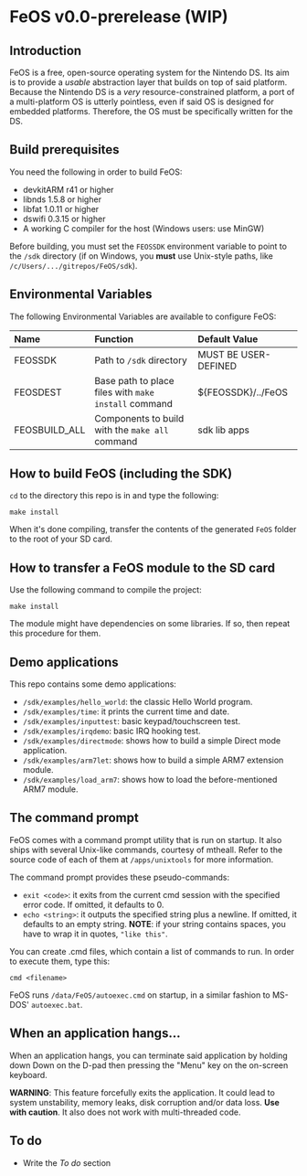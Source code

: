 FeOS v0.0-prerelease (WIP)
==========================

Introduction
------------

FeOS is a free, open-source operating system for the Nintendo DS. Its aim is to provide a *usable* abstraction layer that builds on top of said platform. Because the Nintendo DS is a *very* resource-constrained platform, a port of a multi-platform OS is utterly pointless, even if said OS is designed for embedded platforms. Therefore, the OS must be specifically written for the DS.

Build prerequisites
-------------------

You need the following in order to build FeOS:

- devkitARM r41 or higher
- libnds 1.5.8 or higher
- libfat 1.0.11 or higher
- dswifi 0.3.15 or higher
- A working C compiler for the host (Windows users: use MinGW)

Before building, you must set the `FEOSSDK` environment variable to point to the `/sdk` directory (if on Windows, you **must** use Unix-style paths, like `/c/Users/.../gitrepos/FeOS/sdk`).

Environmental Variables
-----------------------

The following Environmental Variables are available to configure FeOS:

| Name          | Function                                             | Default Value        |
|:--------------|:-----------------------------------------------------|:---------------------|
| FEOSSDK       | Path to `/sdk` directory                             | MUST BE USER-DEFINED |
| FEOSDEST      | Base path to place files with `make install` command | ${FEOSSDK}/../FeOS   |
| FEOSBUILD_ALL | Components to build with the `make all` command      | sdk lib apps         |

How to build FeOS (including the SDK)
-------------------------------------

`cd` to the directory this repo is in and type the following:

    make install

When it's done compiling, transfer the contents of the generated `FeOS` folder to the root of your SD card.

How to transfer a FeOS module to the SD card
--------------------------------------------

Use the following command to compile the project:

    make install

The module might have dependencies on some libraries. If so, then repeat this procedure for them.

Demo applications
-----------------

This repo contains some demo applications:

- `/sdk/examples/hello_world`: the classic Hello World program.
- `/sdk/examples/time`: it prints the current time and date.
- `/sdk/examples/inputtest`: basic keypad/touchscreen test.
- `/sdk/examples/irqdemo`: basic IRQ hooking test.
- `/sdk/examples/directmode`: shows how to build a simple Direct mode application.
- `/sdk/examples/arm7let`: shows how to build a simple ARM7 extension module.
- `/sdk/examples/load_arm7`: shows how to load the before-mentioned ARM7 module.

The command prompt
------------------

FeOS comes with a command prompt utility that is run on startup. It also ships with several Unix-like commands, courtesy of mtheall. Refer to the source code of each of them at `/apps/unixtools` for more information.

The command prompt provides these pseudo-commands:

- `exit <code>`: it exits from the current cmd session with the specified error code. If omitted, it defaults to 0.
- `echo <string>`: it outputs the specified string plus a newline. If omitted, it defaults to an empty string. **NOTE**: if your string contains spaces, you have to wrap it in quotes, `"like this"`.

You can create .cmd files, which contain a list of commands to run. In order to execute them, type this:

    cmd <filename>

FeOS runs `/data/FeOS/autoexec.cmd` on startup, in a similar fashion to MS-DOS' `autoexec.bat`.

When an application hangs...
----------------------------

When an application hangs, you can terminate said application by holding down Down on the D-pad then pressing the "Menu" key on the on-screen keyboard.

**WARNING**: This feature forcefully exits the application. It could lead to system unstability, memory leaks, disk corruption and/or data loss. **Use with caution**. It also does not work with multi-threaded code.

To do
-----

- Write the *To do* section
